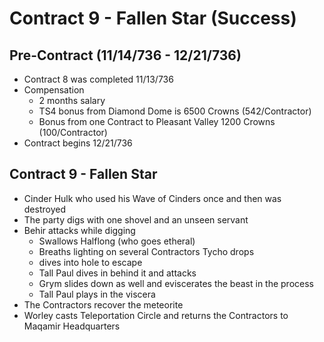 # Contract 9 - Fallen Star (Success)

## Pre-Contract (11/14/736 - 12/21/736)
* Contract 8 was completed 11/13/736
* Compensation
  * 2 months salary
  * TS4 bonus from Diamond Dome is 6500 Crowns (542/Contractor)
  * Bonus from one Contract to Pleasant Valley 1200 Crowns (100/Contractor)
* Contract begins 12/21/736

## Contract 9 - Fallen Star
* Cinder Hulk who used his Wave of Cinders once and then was destroyed
* The party digs with one shovel and an unseen servant
* Behir attacks while digging
  * Swallows Halflong (who goes etheral)
  * Breaths lighting on several Contractors Tycho drops
  * dives into hole to escape
  * Tall Paul dives in behind it and attacks
  * Grym slides down as well and eviscerates the beast in the process
  * Tall Paul plays in the viscera
* The Contractors recover the meteorite
* Worley casts Teleportation Circle and returns the Contractors to Maqamir Headquarters
